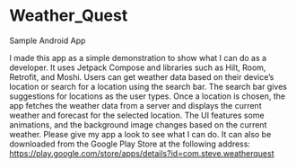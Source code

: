 # Weather_Quest
Sample Android App



I made this app as a simple demonstration to show what I can do as a developer. 
It uses Jetpack Compose and libraries such as Hilt, Room, Retrofit, and Moshi. 
Users can get weather data based on their device’s location or search for a location using the search bar. 
The search bar gives suggestions for locations as the user types. 
Once a location is chosen, the app fetches the weather data from a server and displays the current weather and forecast for the selected location. 
The UI features some animations, and the background image changes based on the current weather. 
Please give my app a look to see what I can do.
 It can also be downloaded from the Google Play Store at the following address:
https://play.google.com/store/apps/details?id=com.steve.weatherquest
